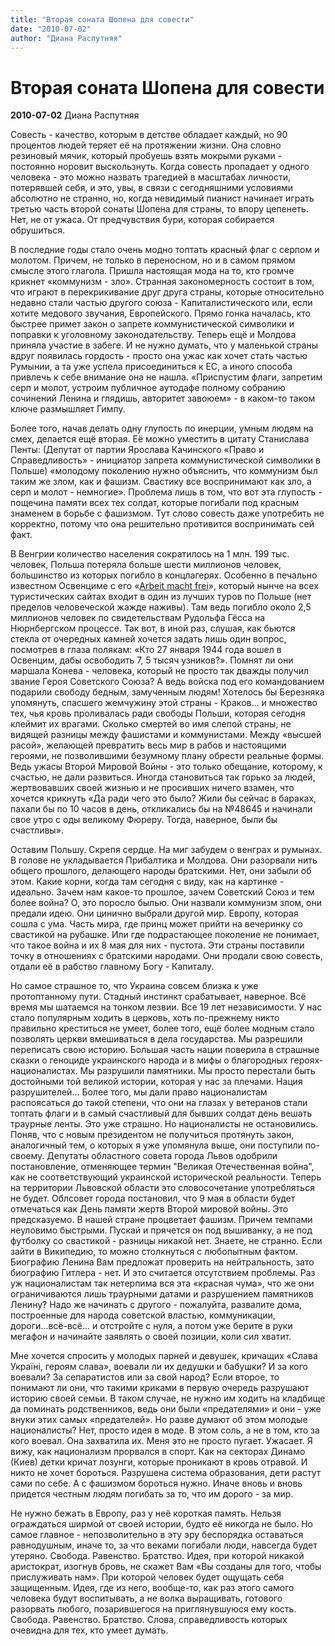 ```yaml
---
title: "Вторая соната Шопена для совести"
date: "2010-07-02"
author: "Диана Распутняя"
---
```


# Вторая соната Шопена для совести

**2010-07-02** Диана Распутняя

Совесть - качество, которым в детстве обладает каждый, но 90 процентов людей теряет её на протяжении жизни. Она словно резиновый мячик, который пробуешь взять мокрыми руками - постоянно норовит выскользнуть. Когда совесть пропадает у одного человека - это можно назвать трагедией в масштабах личности, потерявшей себя, и это, увы, в связи с сегодняшними условиями абсолютно не странно, но, когда невидимый пианист начинает играть третью часть второй сонаты Шопена для страны, то впору цепенеть. Нет, не от ужаса. От предчувствия бури, которая собирается обрушиться.

В последние годы стало очень модно топтать красный флаг с серпом и молотом. Причем, не только в переносном, но и в самом прямом смысле этого глагола. Пришла настоящая мода на то, кто громче крикнет «коммунизм - зло». Странная закономерность состоит в том, что играют в перекрикивание друг друга страны, которые относительно недавно стали частью другого союза - Капиталистического или, если хотите медового звучания, Европейского. Прямо гонка началась, кто быстрее примет закон о запрете коммунистической символики и поправки к уголовному законодательству. Теперь ещё и Молдова приняла участие в забеге. И не нужно думать, что у маленькой страны вдруг появилась гордость - просто она ужас как хочет стать частью Румынии, а та уже успела присоединиться к ЕС, а иного способа привлечь к себе внимание она не нашла. «Приспустим флаги, запретим серп и молот, устроим публичное аутодафе полному собранию сочинений Ленина и глядишь, авторитет завоюем» - в каком-то таком ключе размышляет Гимпу.

Более того, начав делать одну глупость по инерции, умным людям на смех, делается ещё вторая. Её можно уместить в цитату Станислава Пенты: (Депутат от партии Ярослава Качинского «Право и Справедливость» - инициатор запрета коммунистической символики в Польше) «молодому поколению нужно объяснить, что коммунизм был таким же злом, как и фашизм. Свастику все воспринимают как зло, а серп и молот - немногие». Проблема лишь в том, что вот эта глупость - пощечина памяти всех тех солдат, которые погибали под красным знаменем в борьбе с фашизмом. Тут слово совесть даже употребить не корректно, потому что она решительно противится воспринимать сей факт.

В Венгрии количество населения сократилось на 1 млн. 199 тыс. человек, Польша потеряла больше шести миллионов человек, большинство из которых погибло в концлагерях. Особенно в печально известном Освенциме с его «[Arbeit macht frei](http://ru.wikipedia.org/wiki/Arbeit_macht_frei)», который нынче на всех туристических сайтах входит в один из лучших туров по Польше (нет пределов человеческой жажде наживы). Там ведь погибло около 2,5 миллионов человек по свидетельствам Рудольфа Гёсса на Нюрнбергском процессе. Так вот, в иной раз, слушая, как бьются стекла от очередных камней хочется задать лишь один вопрос, посмотрев в глаза полякам: «Кто 27 января 1944 года вошел в Освенцим, дабы освободить 7, 5 тысяч узников?». Помнят ли они маршала Конева - человека, который не просто так дважды получил звание Героя Советского Союза? А ведь войска под его командованием подарили свободу бедным, замученным людям! Хотелось бы Березняка упомянуть, спасшего жемчужину этой страны - Краков... и множество тех, чья кровь проливалась ради свободы Польши, которая сегодня клеймит их врагами. Сколько смертей во имя слепой страны, не видящей разницы между фашистами и коммунистами. Между «высшей расой», желающей превратить весь мир в рабов и настоящими героями, не позволившими безумному плану обрести реальные формы. Ведь ужасы Второй Мировой Войны - это только обещание, которому, к счастью, не дали развиться. Иногда становиться так горько за людей, жертвовавших своей жизнью и не просивших ничего взамен, что хочется крикнуть «Да ради чего это было? Жили бы сейчас в бараках, пахали бы по 10 часов в день, откликались бы на №48645 и начинали свое утро с оды великому Фюреру. Тогда, наверное, были бы счастливы».

Оставим Польшу. Скрепя сердце. На миг забудем о венграх и румынах. В голове не укладывается Прибалтика и Молдова. Они разорвали нить общего прошлого, делающего народы братскими. Нет, они забыли об этом. Какие корни, когда там сегодня с виду, как на картинке - идеально. Зачем нам какое-то прошлое, зачем Советский Союз и тем более война? О, это поросло былью. Они назвали коммунизм злом, они предали идею. Они цинично выбрали другой мир. Европу, которая сошла с ума. Часть мира, где принц может прийти на вечеринку со свастикой на рубашке. Или где подрастающее поколение не понимает, что такое война и их 8 мая для них - пустота. Эти страны поставили точку в отношениях с братскими народами. Они продали свою совесть, отдали её в рабство главному Богу - Капиталу.

Но самое страшное то, что Украина совсем близка к уже протоптанному пути. Стадный инстинкт срабатывает, наверное. Всё время мы шатаемся на тонком лезвии. Все 19 лет независимости. У нас стало популярным ходить в церковь, хоть по-прежнему никто правильно креститься не умеет, более того, ещё более модным стало позволять церкви вмешиваться в дела государства. Мы разрешили переписать свою историю. Большая часть нации поверила в страшные сказки о геноциде украинского народа и в мифы о благородных героях-националистах. Мы разрушили памятники. Мы просто перестали быть достойными той великой истории, которая у нас за плечами. Нация разрушителей... Более того, мы дали право националистам распоясаться до такой степени, что они на глазах у ветеранов стали топтать флаги и в самый счастливый для бывших солдат день вешать траурные ленты. Это уже страшно. Но националисты не остановились. Поняв, что с новым президентом не получиться протянуть закон, аналогичный тем, о которых я уже упомянула выше, они поступили по-своему. Депутаты областного совета города Львов одобрили постановление, отменяющее термин "Великая Отечественная война", как не соответствующий украинской исторической реальности. Теперь на территории Львовской области это словосочетание употребляться не будет. Облсовет города постановил, что 9 мая в области будет отмечаться как День памяти жертв Второй мировой войны. Это предсказуемо. В нашей стране процветает фашизм. Причем темпами неуловимо быстрыми. Пускай и прячется он под вышиванку, а не под футболку со свастикой - разницы никакой нет. Знаете, не странно. Если зайти в Википедию, то можно столкнуться с любопытным фактом. Биографию Ленина Вам предложат проверить на нейтральность, зато биографию Гитлера - нет. И это считается отсутствием проблемы. Раз уж националистам так нетерпима вся эта «красная чума», что же они ограничиваются лишь траурными датами и разрушением памятников Ленину? Надо же начинать с другого - пожалуйта, развалите дома, построенные для народа советской властью, коммуникации, дороги...всё-всё... и отстройте с нуля, а потом уже берите в руки мегафон и начинайте заявлять о своей позиции, коли сил хватит.

Мне хочется спросить у молодых парней и девушек, кричащих «Слава Україні, героям слава», воевали ли их дедушки и бабушки? И за кого воевали? За сепаратистов или за свой народ? Если второе, то понимают ли они, что такими криками в первую очередь разрушают историю своей семьи. В таком случае, не нужно им ходить на кладбище да поминать родственников, ведь они были «предателями» и они - уже внуки этих самых «предателей». Но разве думают об этом молодые националисты? Нет, просто идея в моде. В этом соль, а не в том, кто за кого воевал. Она захватила их. Меня это не просто пугает. Ужасает. Я вижу, как национализм прорвался в спорт. Как на секторах Динамо (Киев) детки кричат лозунги, которые проникают в кровь отравой. И никто не хочет бороться. Разрушена система образования, дети растут сами по себе. А с фашизмом бороться нужно. Иначе вновь и вновь придется честным людям погибать за то, что им дорого - за мир.

Не нужно бежать в Европу, раз у неё короткая память. Нельзя ограждаться ширмой от своей истории, будто её никогда не было. Но самое главное - непозволительно в эту эру беспорядка оставаться равнодушным, иначе то, за что веками погибали люди, навсегда будет утеряно. Свобода. Равенство. Братство. Идея, при которой никакой аристократ, изогнув бровь, не скажет Вам «Вы созданы для того, чтобы прислуживать нам». При которой человек будет ощущать себя защищенным. Идея, где из него, вообще-то, как раз этого самого человека будут воспитывать, а не волка выращивать, готового разорвать любого, позарившегося на приглянувшуюся ему кость. Свобода. Равенство. Братство. Слова, справедливость которых очевидна для тех, кто умеет думать.